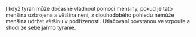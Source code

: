 I když tyran může dočasně vládnout pomocí menšiny,<break time="0.3s"/> pokud je tato menšina ozbrojena a většina není,<break time="0.5s"/> z dlouhodobého pohledu nemůže menšina udržet většinu v podřízenosti.<break time="0.6s"/> Utlačovaní povstanou ve vzpouře<break time="0.3s"/> a shodí ze sebe jařmo tyranie. 